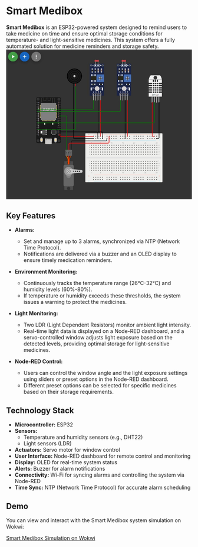 # Smart Medibox

**Smart Medibox** is an ESP32-powered system designed to remind users to take medicine on time and ensure optimal storage conditions for temperature- and light-sensitive medicines. This system offers a fully automated solution for medicine reminders and storage safety.
![Group Photo](MediBox_Images/Wokwi_Simulation.jpeg)

## Key Features

- **Alarms:**
  - Set and manage up to 3 alarms, synchronized via NTP (Network Time Protocol).
  - Notifications are delivered via a buzzer and an OLED display to ensure timely medication reminders.

- **Environment Monitoring:**
  - Continuously tracks the temperature range (26°C-32°C) and humidity levels (60%-80%).
  - If temperature or humidity exceeds these thresholds, the system issues a warning to protect the medicines.

- **Light Monitoring:**
  - Two LDR (Light Dependent Resistors) monitor ambient light intensity.
  - Real-time light data is displayed on a Node-RED dashboard, and a servo-controlled window adjusts light exposure based on the detected levels, providing optimal storage for light-sensitive medicines.

- **Node-RED Control:**
  - Users can control the window angle and the light exposure settings using sliders or preset options in the Node-RED dashboard.
  - Different preset options can be selected for specific medicines based on their storage requirements.

## Technology Stack

- **Microcontroller:** ESP32
- **Sensors:** 
  - Temperature and humidity sensors (e.g., DHT22)
  - Light sensors (LDR)
- **Actuators:** Servo motor for window control
- **User Interface:** Node-RED dashboard for remote control and monitoring
- **Display:** OLED for real-time system status
- **Alerts:** Buzzer for alarm notifications
- **Connectivity:** Wi-Fi for syncing alarms and controlling the system via Node-RED
- **Time Sync:** NTP (Network Time Protocol) for accurate alarm scheduling

 ## Demo

You can view and interact with the Smart Medibox system simulation on Wokwi:

[Smart Medibox Simulation on Wokwi](https://wokwi.com/projects/397643300728928257)



